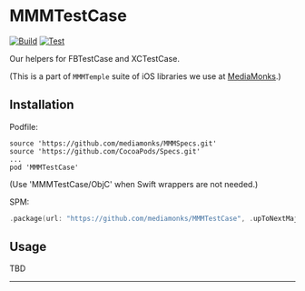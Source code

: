 # MMMTestCase

[![Build](https://github.com/mediamonks/MMMTestCase/workflows/Build/badge.svg)](https://github.com/mediamonks/MMMTestCase/actions?query=workflow%3ABuild)
[![Test](https://github.com/mediamonks/MMMTestCase/workflows/Test/badge.svg)](https://github.com/mediamonks/MMMTestCase/actions?query=workflow%3ATest)

Our helpers for FBTestCase and XCTestCase.

(This is a part of `MMMTemple` suite of iOS libraries we use at [MediaMonks](https://www.mediamonks.com/).)

## Installation

Podfile:

```
source 'https://github.com/mediamonks/MMMSpecs.git'
source 'https://github.com/CocoaPods/Specs.git'
...
pod 'MMMTestCase'
```

(Use 'MMMTestCase/ObjC' when Swift wrappers are not needed.)

SPM:

```swift
.package(url: "https://github.com/mediamonks/MMMTestCase", .upToNextMajor(from: "1.4.0"))
```

## Usage

TBD

---
